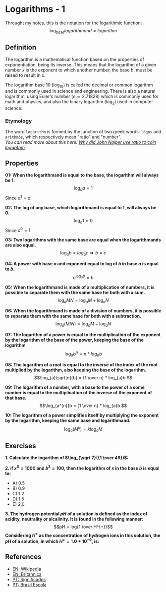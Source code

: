 # Logarithms - 1
Throught my notes, this is the notation for the logarithmic function:
$$\log_{base}logarithmand = logarithm $$

## Definition
The logarithm is a mathematical function based on the properties of
exponentiation, being its inverse. This means that the logarithm of a given
number $x$ is the exponent to which another number, the base $b$, must be raised to result in $x$.  

The logarithm base 10 ($\log_{10}$) is called the decimal or common
logarithm and is commonly used in science and engineering. There is also a
natural logarithm, using Euler's number ($e ≃ 2.71828$) which is commonly used
for math and physics, and also the binary logarithm ($\log_{2}$) used in
computer science.

### Etymology
The word `logarithm` is formed by the junction of two greek words: `lógos` and
`arithmós`, which respectively mean "ratio" and "number".  
*You can read more about this here: [Why did John Naiper use ratio to coin logarithm](https://hsm.stackexchange.com/questions/13004/why-did-john-napier-use-log%C3%B3s-ratio-to-coin-logarithm)*

## Properties
**01: When the logarithmand is equal to the base, the logarithm will always be
1.**  
$$\log_{a}a = 1 $$
Since $a^{1} = a$.

**02: The log of any base, which logarithmand is equal to 1, will always be 0.**  
$$\log_{a}1 = 0 $$
Since $a^{0} = 1$.

**03: Two logarithms with the same base are equal when the logarithmands are also
equal.**  
$$\log_{a}b = log_{a}c \Rightarrow b = c $$

**04: A power with base $a$ and exponent equal to log of $b$ in base $a$ is equal
to $b$.**  
$$a^{\log_{a}b} = b $$

**05: When the logarithmand is made of a multiplication of numbers, it is
possible to separate them with the same base for both with a sum.**  
$$\log_{a}MN = \log_{a}M + \log_{a}N $$

**06: When the logarithmand is made of a division of numbers, it is possible to
separate them with the same base for both with a subtraction.**  
$$\log_{a}(M/N) = \log_{a}M - \log_{a}N $$

**07: The logarithm of a power is equal to the multiplication of the exponent by
the logarithm of the base of the power, keeping the base of the logarithm**  
$$\log_{a}b^{n} = n * log_{a}b $$

**08: The logarithm of a root is equal to the inverse of the index of the root
multiplied by the logarithm, also keeping the base of the logarithm.**  
$$\log_{a}\sqrt[n]{b} = {1 \over n} * log_{a}b $$

**09: The logarithm of a number, with a base to the power of a some number is
equal to the multiplication of the inverse of the exponent of that base.**  
$$\log_{a^{n}}b = {1 \over n} * log_{a}b $$

**10: The logarithm of a power simplifies itself by multiplying the exponent by
the logarithm, keeping the same base and logarithmand.**  
$$\log_{a}(M^{k}) = k\log_{a}M $$

## Exercises
**1. Calculate the logarithm of $\log_{\sqrt 7}({1 \over 49})$:**  

**2. if $x^{5} = 1000$ and $b^{3} = 100$, then the logarithm of $x$ in the base
$b$ is equal to:**  
 - A) $0.5$
 - B) $0.9$
 - C) $1.2$
 - D) $1.5$
 - E) $2.0$

**3. The hydrogen potential $pH$ of a solution is defined as the index of
acidity, neutrality or alcalinity. It is found in the following manner:**  
$$pH = log{1 \over H^{+}}$$
**Considering $H^{+}$ as the concentration of hydrogen ions in this solution,
 the $pH$ of a solution, in which $H^{+} = 1.0 * 10^{-9}$, is:**  

## References
 - [EN: Wikipedia](https://en.wikipedia.org/wiki/Logarithm)
 - [EN: Britannica](https://www.britannica.com/science/logarithm)
 - [PT: Significados](https://www.significados.com.br/logaritmo/)
 - [PT: Brasil Escola](https://brasilescola.uol.com.br/matematica/logaritmo.htm)

